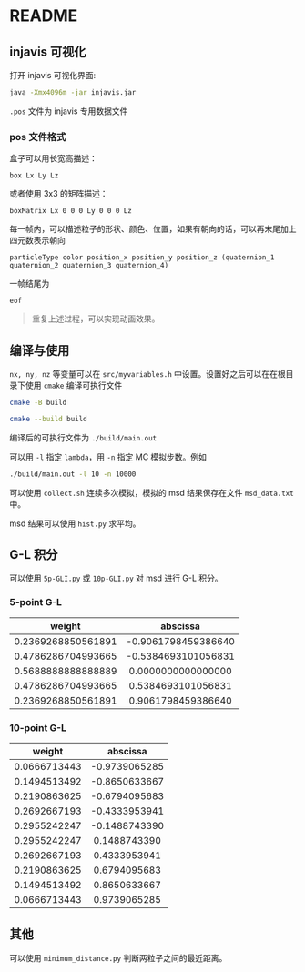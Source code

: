 # README

## injavis 可视化

打开 injavis 可视化界面:

```bash
java -Xmx4096m -jar injavis.jar
```

`.pos` 文件为 injavis 专用数据文件

### pos 文件格式

盒子可以用长宽高描述：

```text
box Lx Ly Lz
```

或者使用 3x3 的矩阵描述：

```text
boxMatrix Lx 0 0 0 Ly 0 0 0 Lz
```

每一帧内，可以描述粒子的形状、颜色、位置，如果有朝向的话，可以再末尾加上四元数表示朝向

```text
particleType color position_x position_y position_z (quaternion_1 quaternion_2 quaternion_3 quaternion_4)
```

一帧结尾为

```text
eof
```

> 重复上述过程，可以实现动画效果。

## 编译与使用

`nx, ny, nz` 等变量可以在 `src/myvariables.h` 中设置。设置好之后可以在在根目录下使用 `cmake` 编译可执行文件

```bash
cmake -B build

cmake --build build
```

编译后的可执行文件为 `./build/main.out`

可以用 `-l` 指定 `lambda`，用 `-n` 指定 MC 模拟步数。例如

```bash
./build/main.out -l 10 -n 10000
```

可以使用 `collect.sh` 连续多次模拟，模拟的 msd 结果保存在文件 `msd_data.txt` 中。

msd 结果可以使用 `hist.py` 求平均。

## G-L 积分

可以使用 `5p-GLI.py` 或 `10p-GLI.py` 对 msd 进行 G-L 积分。

### 5-point G-L

|       weight      |      abscissa     |
|:-----------------:|:-----------------:|
|0.2369268850561891 |-0.9061798459386640|
|0.4786286704993665 |-0.5384693101056831|
|0.5688888888888889 | 0.0000000000000000|
|0.4786286704993665 | 0.5384693101056831|
|0.2369268850561891 | 0.9061798459386640|

### 10-point G-L

|       weight      |      abscissa     |
|:-----------------:|:-----------------:|
|0.0666713443       |-0.9739065285      |
|0.1494513492       |-0.8650633667      |
|0.2190863625       |-0.6794095683      |
|0.2692667193       |-0.4333953941      |
|0.2955242247       |-0.1488743390      |
|0.2955242247       | 0.1488743390      |
|0.2692667193       | 0.4333953941      |
|0.2190863625       | 0.6794095683      |
|0.1494513492       | 0.8650633667      |
|0.0666713443       | 0.9739065285      |

## 其他

可以使用 `minimum_distance.py` 判断两粒子之间的最近距离。
